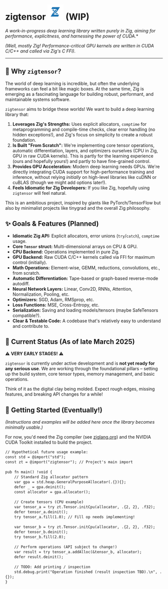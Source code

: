 # zigtensor <img src="zigtensor_alpha.png" alt="zigtensor logo" height="50"/> (WIP)

**A work-in-progress deep learning library written purely* in Zig, aiming for performance, explicitness, and harnessing the power of CUDA.**

*(Well, mostly Zig! Performance-critical GPU kernels are written in CUDA C/C++ and called via Zig's C FFI).*

---

## 🤔 Why `zigtensor`?

The world of deep learning is incredible, but often the underlying frameworks can feel a bit like magic boxes. At the same time, Zig is emerging as a fascinating language for building robust, performant, and maintainable systems software.

`zigtensor` aims to bridge these worlds! We want to build a deep learning library that:

1.  **Leverages Zig's Strengths:** Uses explicit allocators, `comptime` for metaprogramming and compile-time checks, clear error handling (no hidden exceptions!), and Zig's focus on simplicity to create a robust foundation.
2.  **Is Built "From Scratch":** We're implementing core tensor operations, automatic differentiation, layers, and optimizers ourselves (CPU in Zig, GPU in raw CUDA kernels). This is partly for the learning experience (ours and hopefully yours!) and partly to have fine-grained control.
3.  **Provides GPU Acceleration:** Modern deep learning needs GPUs. We're directly integrating CUDA support for high-performance training and inference, without relying *initially* on high-level libraries like cuDNN or cuBLAS (though we might add options later!).
4.  **Feels Idiomatic for Zig Developers:** If you like Zig, hopefully using `zigtensor` will feel natural.

This is an ambitious project, inspired by giants like PyTorch/TensorFlow but also by minimalist projects like tinygrad and the overall Zig philosophy.

## ✨ Goals & Features (Planned)

* **Idiomatic Zig API:** Explicit allocators, error unions (`try`/`catch`), `comptime` usage.
* **Core `Tensor` struct:** Multi-dimensional arrays on CPU & GPU.
* **CPU Backend:** Operations implemented in pure Zig.
* **GPU Backend:** Raw CUDA C/C++ kernels called via FFI for maximum control (initially).
* **Math Operations:** Element-wise, GEMM, reductions, convolutions, etc., from scratch.
* **Automatic Differentiation:** Tape-based or graph-based reverse-mode autodiff.
* **Neural Network Layers:** Linear, Conv2D, RNNs, Attention, Normalization, Pooling, etc.
* **Optimizers:** SGD, Adam, RMSprop, etc.
* **Loss Functions:** MSE, Cross-Entropy, etc.
* **Serialization:** Saving and loading models/tensors (maybe SafeTensors compatible?).
* **Clear & Testable Code:** A codebase that's relatively easy to understand and contribute to.

## 🚧 Current Status (As of late March 2025)

⚠️ **VERY EARLY STAGES!** ⚠️

`zigtensor` is currently under active development and is **not yet ready for any serious use**. We are working through the foundational pillars – setting up the build system, core tensor types, memory management, and basic operations.

Think of it as the digital clay being molded. Expect rough edges, missing features, and breaking API changes for a while!

## 🚀 Getting Started (Eventually!)

*(Instructions and examples will be added here once the library becomes minimally usable.)*

For now, you'd need the Zig compiler (see [ziglang.org](https://ziglang.org/)) and the NVIDIA CUDA Toolkit installed to build the project.

```zig
// Hypothetical future usage example:
const std = @import("std");
const zt = @import("zigtensor"); // Project's main import

pub fn main() !void {
    // Standard Zig allocator pattern
    var gpa = std.heap.GeneralPurposeAllocator(.{}){};
    defer _ = gpa.deinit();
    const allocator = gpa.allocator();

    // Create tensors (CPU example)
    var tensor_a = try zt.Tensor.initCpu(allocator, .{2, 2}, .f32);
    defer tensor_a.deinit();
    try tensor_a.fill(1.0); // Fill op needs implementing!

    var tensor_b = try zt.Tensor.initCpu(allocator, .{2, 2}, .f32);
    defer tensor_b.deinit();
    try tensor_b.fill(2.0);

    // Perform operations (API subject to change!)
    var result = try tensor_a.addAlloc(&tensor_b, allocator);
    defer result.deinit();

    // TODO: Add printing / inspection
    std.debug.print("Operation finished (result inspection TBD).\n", .{});
}
